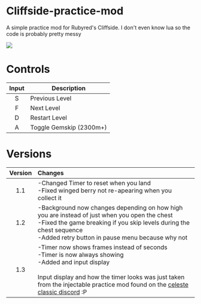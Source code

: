 # Cliffside-practice-mod
A simple practice mod for Rubyred's Cliffside. I don't even know lua so the code is probably pretty messy

<img src="https://github.com/uShldGetCeleste/Cliffside-practice-mod/blob/main/preview.gif?raw=true">

# Controls
| Input | Description             |
| :---: | ----------------------- |
| S     | Previous Level          |
| F     | Next Level              |
| D     | Restart Level           |
| A     | Toggle Gemskip (2300m+) |

# Versions
| Version | Changes |
| :-----: | :------ |
| 1.1 | -Changed Timer to reset when you land<br>-Fixed winged berry not re-apearing when you collect it |
| 1.2 | -Background now changes depending on how high you are instead of just when you open the chest<br>-Fixed the game breaking if you skip levels during the chest sequence<br>-Added retry button in pause menu because why not |
| 1.3 | -Timer now shows frames instead of seconds<br>-Timer is now always showing<br>-Added and input display<br><br>Input display and how the timer looks was just taken from the injectable practice mod found on the [celeste classic discord](https://discord.gg/9Dm3NCS) :P |
